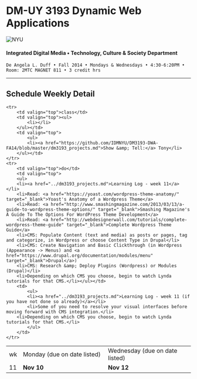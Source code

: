# DM-UY 3193 Dynamic Web Applications

![NYU](http://ws2.polishedsolid.com/de/nyu_soe_logo.png)
#### Integrated Digital Media • Technology, Culture & Society Department

    De Angela L. Duff • Fall 2014 • Mondays & Wednesdays • 4:30-6:20PM • Room: 2MTC MAGNET 811 • 3 credit hrs

---

## Schedule Weekly Detail

<table>
<tr>
<td>wk</td>
<td>Monday (due on date listed)</td>
<td>Wednesday (due on date listed)</td>
</tr>
<!-- dates -->
    <tr>
        <td valign="top" width="4%">11</td>
        <td valign="top" width="48%"><strong>Nov 10</strong></td>
        <td valign="top" width="48%"><strong>Nov 12</strong></td>
    </tr>

    <tr>
        <td valign="top">class</td>
        <td valign="top"><ul>
            <li></li>
        </ul></td>
        <td valign="top">
            <ul>
            <li><a href="https://github.com/IDMNYU/DM3193-DWA-FA14/blob/master/dm3193_projects.md">Show &amp; Tell:</a> Tony</li>
        </ul></td>
    </tr>
    <tr>
        <td valign="top">do</td>
        <td valign="top">
        <ul>
        <li><a href="../dm3193_projects.md">Learning Log - week 11</a></li>
        <li>Read: <a href="https://yoast.com/wordpress-theme-anatomy/" target="_blank">Yoast's Anatomy of a Wordpress Theme</a>
        <li>Read: <a href="http://www.smashingmagazine.com/2013/03/13/a-guide-to-wordpress-theme-options/" target="_blank">Smashing Magazine's A Guide To The Options For WordPress Theme Development</a>
        <li>Read: <a href="http://webdesignerwall.com/tutorials/complete-wordpress-theme-guide" target="_blank">Complete Wordpress Theme Guide</a>
        <li>CMS: Populate Content (text and media) as posts or pages, tag and categorize, in Wordpress or choose Content Type in Drupal</li>
        <li>CMS: Create Navigation and Basic Clickthrough (in Wordpress (Appearance -> Menus) and <a href="https://www.drupal.org/documentation/modules/menu" target="_blank">Drupal</a>)
        <li>CMS: Research &amp; Deploy Plugins (Wordpress) or Modules (Drupal)</li>
        <li>Depending on which CMS you choose, begin to watch Lynda tutorials for that CMS.</li></ul></td>
        <td>
            <ul>
            <li><a href="../dm3193_projects.md">Learning Log - week 11 (if you have not done so already)</a></li>   
            <li>Some of you need to resolve your visual interfaces before moving forward with CMS integration.</li>
        <li>Depending on which CMS you choose, begin to watch Lynda tutorials for that CMS.</li>
            </ul>
        </td>
    </tr>

</table>